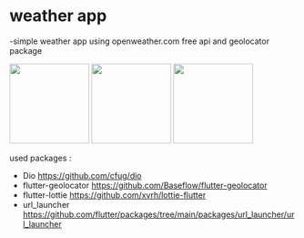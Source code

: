 # weather app
-simple weather app using openweather.com free api and geolocator package

<img src="https://github.com/user-attachments/assets/7b863472-5c56-4ec1-9a96-7bfb0812b146" width="140" heigt="200"></img>
<img src="https://github.com/user-attachments/assets/d05b2a52-a7c6-451d-b542-bc09997a28bd" width="140" heigt="200"></img>
<img src="https://github.com/user-attachments/assets/67c4c3fd-9cba-4b4c-93c9-6e57c0c5530a" width="140" heigt="200"></img>

used packages :
- Dio https://github.com/cfug/dio
- flutter-geolocator https://github.com/Baseflow/flutter-geolocator
- flutter-lottie https://github.com/xvrh/lottie-flutter
- url_launcher https://github.com/flutter/packages/tree/main/packages/url_launcher/url_launcher



